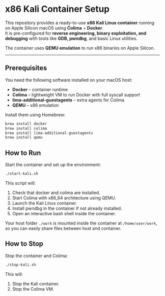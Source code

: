 # x86 Kali Container Setup

This repository provides a ready-to-use **x86 Kali Linux container** running on Apple Silicon macOS using **Colima** + **Docker**.  
It is pre-configured for **reverse engineering, binary exploitation, and debugging** with tools like **GDB, pwndbg**, and basic Linux utilities.  

The container uses **QEMU emulation** to run x86 binaries on Apple Silicon.

---

## Prerequisites

You need the following software installed on your macOS host:

- **Docker** – container runtime
- **Colima** – lightweight VM to run Docker with full syscall support
- **lima-additional-guestagents** – extra agents for Colima
- **QEMU** – x86 emulation

Install them using Homebrew:

```bash
brew install docker
brew install colima
brew install lima-additional-guestagents
brew install qemu
```

## How to Run
Start the container and set up the environment:

```bash
./start-kali.sh
```

This script will:
1.	Check that docker and colima are installed.
2.	Start Colima with x86_64 architecture using QEMU.
3.	Launch the Kali Linux container.
4.	Install pwndbg in the container if not already installed.
5.	Open an interactive bash shell inside the container.

Your host folder `./work` is mounted inside the container at `/home/user/work`, so you can easily share files between host and container.

## How to Stop
Stop the container and Colima:
```bash
./stop-kali.sh
```

This will:
1.	Stop the Kali container.
2.	Stop the Colima VM.
